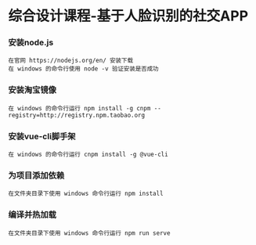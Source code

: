 # 综合设计课程-基于人脸识别的社交APP

### 安装node.js 
```
在官网 https://nodejs.org/en/ 安装下载
在 windows 的命令行使用 node -v 验证安装是否成功
```

### 安装淘宝镜像
```
在 windows 的命令行运行 npm install -g cnpm --registry=http://registry.npm.taobao.org
```

### 安装vue-cli脚手架
```
在 windows 的命令行运行 cnpm install -g @vue-cli
```

### 为项目添加依赖
```
在文件夹目录下使用 windows 命令行运行 npm install
```

### 编译并热加载
```
在文件夹目录下使用 windows 命令行运行 npm run serve
```
